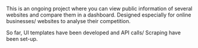 This is an ongoing project where you can view public information of several websites and compare them in a dashboard.
Designed especially for online businesses/ websites to analyse their competition.

So far, UI templates have been developed and API calls/ Scraping have been set-up.
